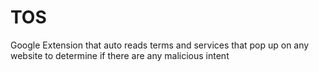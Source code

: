 # TOS
Google Extension that auto reads terms and services that pop up on any website to determine if there are any malicious intent
